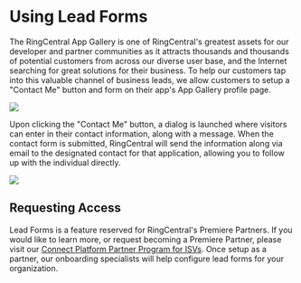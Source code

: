 # Using Lead Forms

The RingCentral App Gallery is one of RingCentral's greatest assets for our developer and partner communities as it attracts thousands and thousands of potential customers from across our diverse user base, and the Internet searching for great solutions for their business. To help our customers tap into this valuable channel of business leads, we allow customers to setup a "Contact Me" button and form on their app's App Gallery profile page.

<img src="../../img/lead-form-gallery.png" class="img-fluid">

Upon clicking the "Contact Me" button, a dialog is launched where visitors can enter in their contact information, along with a message. When the contact form is submitted, RingCentral will send the information along via email to the designated contact for that application, allowing you to follow up with the individual directly. 

<img src="../../img/lead-form-form.png" class="img-fluid">

## Requesting Access

Lead Forms is a feature reserved for RingCentral's Premiere Partners. If you would like to learn more, or request becoming a Premiere Partner, please visit our [Connect Platform Partner Program for ISVs](https://www.ringcentral.com/partner/isv.html). Once setup as a partner, our onboarding specialists will help configure lead forms for your organization.

